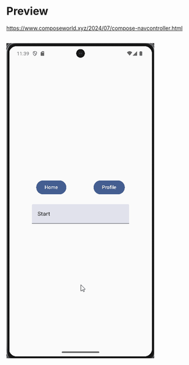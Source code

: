 # Preview
https://www.composeworld.xyz/2024/07/compose-navcontroller.html
<br/><br/>

![preview](preview.gif)
